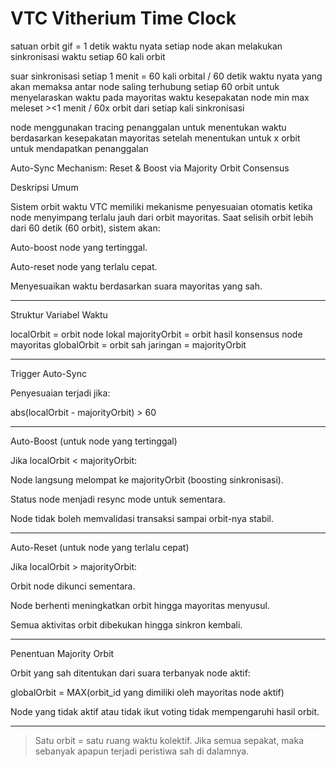 # VTC Vitherium Time Clock 
satuan orbit gif = 1 detik waktu nyata
setiap node akan melakukan sinkronisasi waktu setiap 60 kali orbit 

suar sinkronisasi setiap 1 menit = 60 kali orbital / 60 detik waktu nyata yang akan memaksa antar node saling terhubung setiap 60 orbit untuk menyelaraskan waktu pada mayoritas waktu kesepakatan node min max meleset ><1 menit / 60x orbit dari setiap kali sinkronisasi 

node menggunakan tracing penanggalan untuk menentukan waktu berdasarkan kesepakatan mayoritas setelah menentukan untuk x orbit untuk mendapatkan penanggalan

Auto-Sync Mechanism: Reset & Boost via Majority Orbit Consensus

Deskripsi Umum

Sistem orbit waktu VTC memiliki mekanisme penyesuaian otomatis ketika node menyimpang terlalu jauh dari orbit mayoritas. Saat selisih orbit lebih dari 60 detik (60 orbit), sistem akan:

Auto-boost node yang tertinggal.

Auto-reset node yang terlalu cepat.

Menyesuaikan waktu berdasarkan suara mayoritas yang sah.



---

Struktur Variabel Waktu

localOrbit      = orbit node lokal
majorityOrbit   = orbit hasil konsensus node mayoritas
globalOrbit     = orbit sah jaringan = majorityOrbit


---

Trigger Auto-Sync

Penyesuaian terjadi jika:

abs(localOrbit - majorityOrbit) > 60


---

Auto-Boost (untuk node yang tertinggal)

Jika localOrbit < majorityOrbit:

Node langsung melompat ke majorityOrbit (boosting sinkronisasi).

Status node menjadi resync mode untuk sementara.

Node tidak boleh memvalidasi transaksi sampai orbit-nya stabil.



---

Auto-Reset (untuk node yang terlalu cepat)

Jika localOrbit > majorityOrbit:

Orbit node dikunci sementara.

Node berhenti meningkatkan orbit hingga mayoritas menyusul.

Semua aktivitas orbit dibekukan hingga sinkron kembali.



---

Penentuan Majority Orbit

Orbit yang sah ditentukan dari suara terbanyak node aktif:

globalOrbit = MAX(orbit_id yang dimiliki oleh mayoritas node aktif)

Node yang tidak aktif atau tidak ikut voting tidak mempengaruhi hasil orbit.


---
> Satu orbit = satu ruang waktu kolektif. Jika semua sepakat, maka sebanyak apapun terjadi peristiwa sah di dalamnya.

